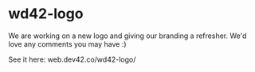 wd42-logo
===========

We are working on a new logo and giving our branding a refresher. We'd love any comments you may have :)

See it here: web.dev42.co/wd42-logo/
